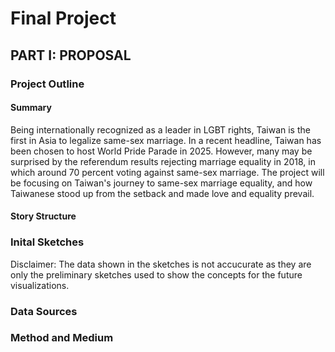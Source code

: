 # Final Project

## PART I: PROPOSAL

### Project Outline
#### Summary
Being internationally recognized as a leader in LGBT rights, Taiwan is the first in Asia to legalize same-sex marriage. In a recent headline, Taiwan has been chosen to host World Pride Parade in 2025. However, many may be surprised by the referendum results rejecting marriage equality in 2018, in which around 70 percent voting against same-sex marriage. The project will be focusing on Taiwan's journey to same-sex marriage equality, and how Taiwanese stood up from the setback and made love and equality prevail.

#### Story Structure

### Inital Sketches
Disclaimer: The data shown in the sketches is not accucurate as they are only the preliminary sketches used to show the concepts for the future visualizations.

### Data Sources


### Method and Medium
